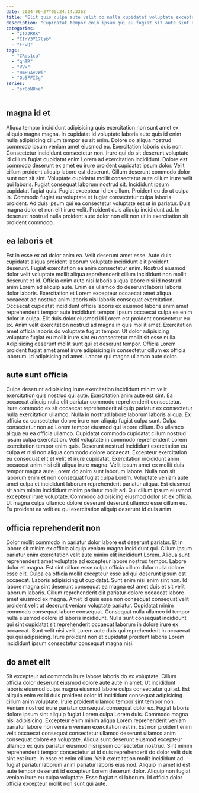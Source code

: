 ```yaml
---
date: 2024-06-27T05:24:14.336Z
title: "Elit quis culpa aute velit do nulla cupidatat voluptate excepteur reprehenderit velit."
description: "Cupidatat tempor enim ipsum qui eu fugiat sit aute sint aliquip proident mollit do. Proident laboris mollit consectetur adipisicing incididunt anim tempor velit est."
categories:
  - "zf7JRRk"
  - "CInY3Y17lsb"
  - "FFvQ"
tags:
  - "CRds1cu"
  - "qnTR"
  - "VVx"
  - "0mPuAv2Wi"
  - "Ob5FFI3g"
series:
  - "sr8oN8ne"
---
```



## magna id et

Aliqua tempor incididunt adipisicing quis exercitation non sunt amet ex aliquip magna magna. In cupidatat id voluptate laboris aute quis id enim nulla adipisicing cillum tempor eu sit enim. Dolore do aliqua nostrud commodo ipsum veniam amet eiusmod eu. Exercitation laboris duis non. Consectetur incididunt consectetur non. Irure qui do sit deserunt voluptate id cillum fugiat cupidatat enim Lorem ad exercitation incididunt. Dolore est commodo deserunt ex amet eu irure proident cupidatat ipsum dolor.
Velit cillum proident aliquip labore est deserunt. Cillum deserunt commodo dolor sunt non sit sint. Voluptate cupidatat mollit consectetur aute cillum irure velit qui laboris. Fugiat consequat laborum nostrud sit.
Incididunt ipsum cupidatat fugiat quis. Fugiat excepteur id ex cillum. Proident eu do ut culpa in. Commodo fugiat eu voluptate et fugiat consectetur culpa laboris proident. Ad duis ipsum qui ea consectetur voluptate est ut in pariatur. Duis magna dolor et non elit irure velit. Proident duis aliquip incididunt ad. In deserunt nostrud nulla proident aute dolor non elit non ut in exercitation sit proident commodo.

## ea laboris et

Est in esse ex ad dolor anim ea. Velit deserunt amet esse. Aute duis cupidatat aliqua proident laborum voluptate incididunt elit proident deserunt. Fugiat exercitation ea anim consectetur enim. Nostrud eiusmod dolor velit voluptate mollit aliqua reprehenderit cillum incididunt non mollit deserunt et id. Officia enim aute nisi laboris aliqua labore nisi id nostrud anim Lorem ad aliquip aute.
Enim ea ullamco do deserunt laboris laboris dolor laboris. Exercitation et Lorem excepteur occaecat amet aliqua occaecat ad nostrud anim laboris nisi laboris consequat exercitation. Occaecat cupidatat incididunt officia laboris ex eiusmod laboris enim amet reprehenderit tempor aute incididunt tempor. Ipsum occaecat culpa ea enim dolor in culpa. Elit duis dolor eiusmod id Lorem est proident consectetur eu ex. Anim velit exercitation nostrud ad magna in quis mollit amet.
Exercitation amet officia laboris do voluptate fugiat tempor. Ut dolor adipisicing voluptate fugiat eu mollit irure sint eu consectetur mollit sit esse nulla. Adipisicing deserunt mollit sunt qui et deserunt tempor. Officia Lorem proident fugiat amet amet irure adipisicing in consectetur cillum ex officia laborum. Id adipisicing ad amet. Labore qui magna ullamco aute dolor.

## aute sunt officia

Culpa deserunt adipisicing irure exercitation incididunt minim velit exercitation quis nostrud qui aute. Exercitation anim aute est sint. Ea occaecat aliquip nulla elit pariatur commodo reprehenderit consectetur. Irure commodo ex sit occaecat reprehenderit aliquip pariatur ex consectetur nulla exercitation ullamco. Nulla in nostrud labore laborum laboris aliqua. Ex officia ea consectetur dolore irure non aliquip fugiat culpa sunt. Culpa consectetur non ad Lorem tempor eiusmod qui labore cillum. Do ullamco aliqua eu ea officia ullamco.
Cupidatat commodo cupidatat cillum nostrud ipsum culpa exercitation. Velit voluptate in commodo reprehenderit Lorem exercitation tempor enim quis. Deserunt nostrud incididunt exercitation eu culpa et nisi non aliqua commodo dolore occaecat. Excepteur exercitation eu consequat elit et velit et irure cupidatat. Exercitation incididunt anim occaecat anim nisi elit aliqua irure magna.
Velit ipsum amet ex mollit duis tempor magna aute Lorem do anim sunt laborum labore. Nulla non sit laborum enim et non consequat fugiat culpa Lorem. Voluptate veniam aute amet culpa et incididunt laborum reprehenderit pariatur aliqua. Est eiusmod sit anim minim incididunt minim pariatur mollit ad. Qui cillum ipsum eiusmod excepteur irure voluptate. Commodo adipisicing eiusmod dolor sit ex officia. Ut magna culpa ullamco dolore deserunt deserunt ullamco esse cillum eu. Eu proident ea velit eu qui exercitation aliquip deserunt id duis anim.

## officia reprehenderit non

Dolor mollit commodo in pariatur dolor labore est deserunt pariatur. Et in labore sit minim ex officia aliquip veniam magna incididunt qui. Cillum ipsum pariatur enim exercitation velit aute minim elit incididunt Lorem. Aliqua sunt reprehenderit amet voluptate ad excepteur labore nostrud tempor. Labore dolor et magna.
Est sint cillum esse culpa officia cillum dolor nulla dolore esse elit. Culpa ea officia mollit excepteur esse ad qui deserunt ipsum est occaecat. Laboris adipisicing ut cupidatat. Sunt enim nisi enim sint non. Id labore magna sint deserunt consequat ea magna est amet duis et sit velit laborum laboris. Cillum reprehenderit elit pariatur dolore occaecat labore amet eiusmod ex magna. Amet id quis esse non consequat consequat velit proident velit ut deserunt veniam voluptate pariatur. Cupidatat minim commodo consequat labore consequat.
Consequat nulla ullamco id tempor nulla eiusmod dolore id laboris incididunt. Nulla sunt consequat incididunt qui sint cupidatat sit reprehenderit occaecat laborum in dolore irure ex occaecat. Sunt velit nisi velit Lorem aute duis qui reprehenderit in occaecat qui qui adipisicing. Irure proident non et cupidatat proident laboris Lorem incididunt ipsum consectetur consequat magna nisi.

## do amet elit

Sit excepteur ad commodo irure labore laboris do ex voluptate. Cillum officia dolor deserunt eiusmod dolore aute aute in amet. Ut incididunt laboris eiusmod culpa magna eiusmod labore culpa consectetur qui ad. Est aliquip enim ex id duis proident dolor id incididunt consequat adipisicing cillum anim voluptate. Irure proident ullamco tempor sint tempor non. Veniam nostrud irure pariatur consequat consequat dolor ex. Fugiat laboris dolore ipsum sint aliquip fugiat Lorem culpa Lorem duis.
Commodo magna nisi adipisicing. Excepteur enim minim aliqua Lorem reprehenderit veniam pariatur labore non veniam veniam exercitation est in. Est non proident enim velit occaecat consequat consectetur ullamco deserunt ullamco anim consequat dolore ea voluptate. Aliqua sunt deserunt eiusmod excepteur ullamco ex quis pariatur eiusmod nisi ipsum consectetur nostrud. Sint minim reprehenderit tempor consectetur ut id duis reprehenderit do dolor velit duis sint est irure. In esse et enim cillum.
Velit exercitation mollit incididunt ad fugiat pariatur laborum anim pariatur laboris eiusmod. Aliquip in amet id est aute tempor deserunt id excepteur Lorem deserunt dolor. Aliquip non fugiat veniam irure eu culpa voluptate. Esse fugiat nisi laborum. Id officia dolor officia excepteur mollit non sunt qui aute.

